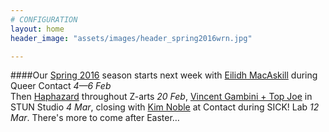 ```yaml
---
# CONFIGURATION
layout: home
header_image: "assets/images/header_spring2016wrn.jpg"

---
```

####Our [Spring 2016](/current/2016-spring) season starts next week with [Eilidh MacAskill](/current/2016-spring/macaskill) during Queer Contact *4—6 Feb*<br>Then [Haphazard](/current/2016-haphazard) throughout Z-arts *20 Feb*, [Vincent Gambini + Top Joe](/current/2016-spring/gambini) in STUN Studio *4 Mar*, closing with [Kim Noble](/current/2016-spring/noble) at Contact during SICK! Lab *12 Mar*. There's more to come after Easter…
